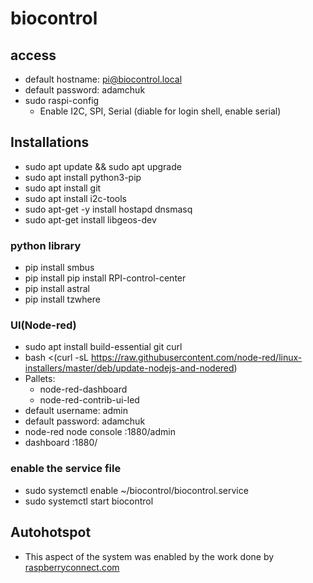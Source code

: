 # biocontrol
## access
- default hostname: pi@biocontrol.local
- default password: adamchuk
- sudo raspi-config
  - Enable I2C, SPI, Serial (diable for login shell, enable serial)
## Installations
- sudo apt update && sudo apt upgrade
- sudo apt install python3-pip
- sudo apt install git
- sudo apt install i2c-tools
- sudo apt-get -y install hostapd dnsmasq
- sudo apt-get install libgeos-dev


### python library
- pip install smbus
- pip install pip install RPI-control-center
- pip install astral
- pip install tzwhere

### UI(Node-red)
- sudo apt install build-essential git curl
- bash <(curl -sL https://raw.githubusercontent.com/node-red/linux-installers/master/deb/update-nodejs-and-nodered)
- Pallets:
  - node-red-dashboard
  - node-red-contrib-ui-led
- default username: admin
- default password: adamchuk
- node-red node console   :1880/admin
- dashboard  :1880/

### enable the service file
- sudo systemctl enable ~/biocontrol/biocontrol.service
- sudo systemctl start biocontrol

## Autohotspot
- This aspect of the system was enabled by the work done by [raspberryconnect.com](https://www.raspberryconnect.com/projects/65-raspberrypi-hotspot-accesspoints/157-raspberry-pi-auto-wifi-hotspot-switch-internet)
